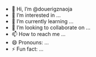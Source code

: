 - 👋 Hi, I’m @douerigznaoja
- 👀 I’m interested in ...
- 🌱 I’m currently learning ...
- 💞️ I’m looking to collaborate on ...
- 📫 How to reach me ...
- 😄 Pronouns: ...
- ⚡ Fun fact: ...

<!---
douerigznaoja/douerigznaoja is a ✨ special ✨ repository because its `README.md` (this file) appears on your GitHub profile.
You can click the Preview link to take a look at your changes.
--->


